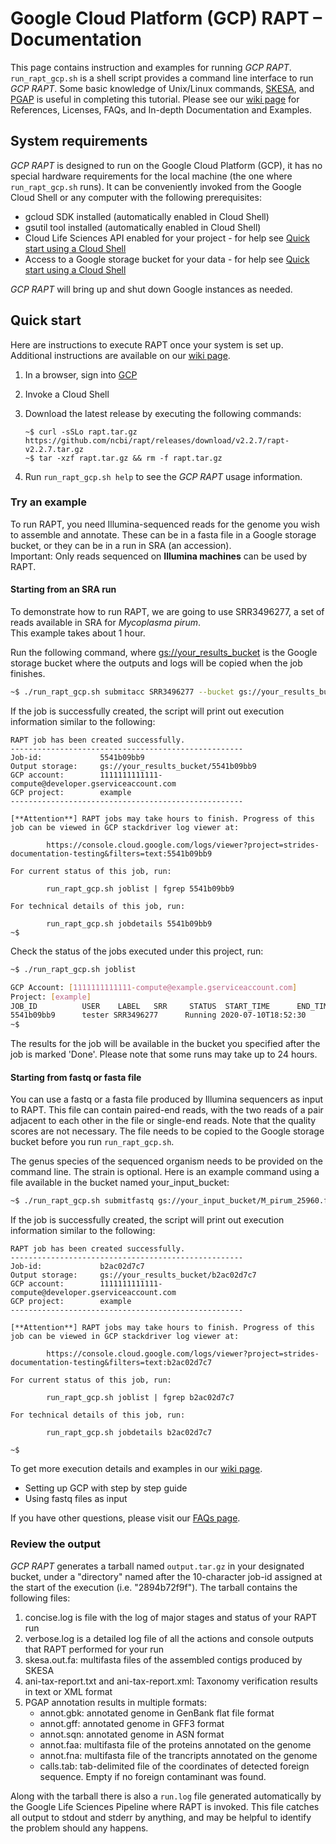# Google Cloud Platform (GCP) RAPT – Documentation

This page contains instruction and examples for running *GCP RAPT*. `run_rapt_gcp.sh` is a shell script provides a command line interface to run *GCP RAPT*. Some basic knowledge of Unix/Linux commands, [SKESA](https://github.com/ncbi/SKESA), and [PGAP](https://github.com/ncbi/pgap) is useful in completing this tutorial.
Please see our [wiki page](https://github.com/ncbi/rapt/wiki) for References, Licenses, FAQs, and In-depth Documentation and Examples. 


## System requirements
*GCP RAPT* is designed to run on the Google Cloud Platform (GCP), it has no special hardware requirements for the local machine (the one where `run_rapt_gcp.sh` runs). It can be conveniently invoked from the Google Cloud Shell or any computer with the following prerequisites:
- gcloud SDK installed (automatically enabled in Cloud Shell)
- gsutil tool installed (automatically enabled in Cloud Shell)
- Cloud Life Sciences API enabled for your project - for help see [Quick start using a Cloud Shell](https://github.com/ncbi/rapt/wiki/GCP%20RAPT%20In-depth%20Documentation%20and%20Examples.md)
- Access to a Google storage bucket for your data - for help see [Quick start using a Cloud Shell](https://github.com/ncbi/rapt/wiki/GCP%20RAPT%20In-depth%20Documentation%20and%20Examples.md)

*GCP RAPT* will bring up and shut down Google instances as needed.<br>

## Quick start
Here are instructions to execute RAPT once your system is set up. Additional instructions are available on our [wiki page](wiki/GCP%20RAPT%20In-depth%20Documentation%20and%20Examples.md). 
1.	In a browser, sign into [GCP](https://console.cloud.google.com/)
2.  Invoke a Cloud Shell
3.	Download the latest release by executing the following commands:

    ```
    ~$ curl -sSLo rapt.tar.gz https://github.com/ncbi/rapt/releases/download/v2.2.7/rapt-v2.2.7.tar.gz
    ~$ tar -xzf rapt.tar.gz && rm -f rapt.tar.gz
    ```
4.	Run `run_rapt_gcp.sh help` to see the *GCP RAPT* usage information.

### Try an example
To run RAPT, you need Illumina-sequenced reads for the genome you wish to assemble and annotate. These can be in a fasta file in a Google storage bucket, or they can be in a run in SRA (an accession).<br>
Important: Only reads sequenced on **Illumina machines** can be used by RAPT. 

#### Starting from an SRA run<br>
To demonstrate how to run RAPT, we are going to use SRR3496277, a set of reads available in SRA for *Mycoplasma pirum*.<br>
This example takes about 1 hour.

Run the following command, where [gs://your_results_bucket](https://cloud.google.com/storage/docs/creating-buckets) is the Google storage bucket where the outputs and logs will be copied when the job finishes.

```bash
~$ ./run_rapt_gcp.sh submitacc SRR3496277 --bucket gs://your_results_bucket<br>
```


If the job is successfully created, the script will print out execution information similar to the following:
```
RAPT job has been created successfully.
----------------------------------------------------
Job-id:             5541b09bb9
Output storage:     gs://your_results_bucket/5541b09bb9
GCP account:        1111111111111-compute@developer.gserviceaccount.com
GCP project:        example
----------------------------------------------------

[**Attention**] RAPT jobs may take hours to finish. Progress of this job can be viewed in GCP stackdriver log viewer at:

        https://console.cloud.google.com/logs/viewer?project=strides-documentation-testing&filters=text:5541b09bb9

For current status of this job, run:

        run_rapt_gcp.sh joblist | fgrep 5541b09bb9

For technical details of this job, run:

        run_rapt_gcp.sh jobdetails 5541b09bb9
~$ 
```


Check the status of the jobs executed under this project, run:
```bash
~$ ./run_rapt_gcp.sh joblist

GCP Account: [1111111111111-compute@example.gserviceaccount.com]
Project: [example]
JOB_ID          USER    LABEL   SRR     STATUS  START_TIME      END_TIME        OUTPUT_URI
5541b09bb9      tester SRR3496277      Running 2020-07-10T18:52:30     gs://your_results_bucket/2565f37562
~$ 
```


The results for the job will be available in the bucket you specified after the job is marked 'Done'. Please note that some runs may take up to 24 hours.

#### Starting from fastq or fasta file<br>
You can use a fastq or a fasta file produced by Illumina sequencers as input to RAPT. This file can contain paired-end reads, with the two reads of a pair adjacent to each other in the file or single-end reads. Note that the quality scores are not necessary. The file needs to be copied to the Google storage bucket before you run `run_rapt_gcp.sh`.

The genus species of the sequenced organism needs to be provided on the command line. The strain is optional.
Here is an example command using a file available in the bucket named your_input_bucket:

```bash
~$ ./run_rapt_gcp.sh submitfastq gs://your_input_bucket/M_pirum_25960.fastq -b gs://your_results_bucket --label M_pirum_25960 --organism "Mycoplasma pirum" --strain "ATCC 25960"
```


If the job is successfully created, the script will print out execution information similar to the following:

```
RAPT job has been created successfully.
----------------------------------------------------
Job-id:             b2ac02d7c7
Output storage:     gs://your_results_bucket/b2ac02d7c7
GCP account:        1111111111111-compute@developer.gserviceaccount.com
GCP project:        example
----------------------------------------------------

[**Attention**] RAPT jobs may take hours to finish. Progress of this job can be viewed in GCP stackdriver log viewer at:

        https://console.cloud.google.com/logs/viewer?project=strides-documentation-testing&filters=text:b2ac02d7c7

For current status of this job, run:

        run_rapt_gcp.sh joblist | fgrep b2ac02d7c7

For technical details of this job, run:

        run_rapt_gcp.sh jobdetails b2ac02d7c7

~$ 
```


To get more execution details and examples in our [wiki page](https://github.com/ncbi/rapt/wiki/GCP%20RAPT%20In-depth%20Documentation%20and%20Examples.md). 
- Setting up GCP with step by step guide
- Using fastq files as input

If you have other questions, please visit our [FAQs page](https://github.com/ncbi/rapt/wiki/FAQ.md).

### Review the output
*GCP RAPT* generates a tarball named `output.tar.gz` in your designated bucket, under a "directory" named after the 10-character job-id assigned at the start of the execution (i.e. "2894b72f9f"). The tarball contains the following files:
1. concise.log is file with the log of major stages and status of your RAPT run<br>
2. verbose.log is a detailed log file of all the actions and console outputs that RAPT performed for your run<br>
3. skesa.out.fa: multifasta files of the assembled contigs produced by SKESA<br>
4. ani-tax-report.txt and ani-tax-report.xml: Taxonomy verification results in text or XML format<br>
5. PGAP annotation results in multiple formats:<br>
   * annot.gbk: annotated genome in GenBank flat file format<br>
   * annot.gff: annotated genome in GFF3 format<br>
   * annot.sqn: annotated genome in ASN format<br>
   * annot.faa: multifasta file of the proteins annotated on the genome<br>
   * annot.fna: multifasta file of the trancripts annotated on the genome<br>
   * calls.tab: tab-delimited file of the coordinates of detected foreign sequence. Empty if no foreign contaminant was found.

Along with the tarball there is also a `run.log` file generated automatically by the Google Life Sciences Pipeline where RAPT is invoked. This file catches all output to stdout and stderr by anything, and may be helpful to identify the problem should any happens.


